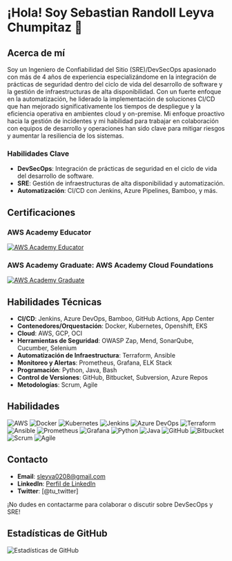 # ¡Hola! Soy Sebastian Randoll Leyva Chumpitaz 👋

## Acerca de mí
Soy un Ingeniero de Confiabilidad del Sitio (SRE)/DevSecOps apasionado con más de 4 años de experiencia especializándome en la integración de prácticas de seguridad dentro del ciclo de vida del desarrollo de software y la gestión de infraestructuras de alta disponibilidad. Con un fuerte enfoque en la automatización, he liderado la implementación de soluciones CI/CD que han mejorado significativamente los tiempos de despliegue y la eficiencia operativa en ambientes cloud y on-premise. Mi enfoque proactivo hacia la gestión de incidentes y mi habilidad para trabajar en colaboración con equipos de desarrollo y operaciones han sido clave para mitigar riesgos y aumentar la resiliencia de los sistemas.

### Habilidades Clave
- **DevSecOps**: Integración de prácticas de seguridad en el ciclo de vida del desarrollo de software.
- **SRE**: Gestión de infraestructuras de alta disponibilidad y automatización.
- **Automatización**: CI/CD con Jenkins, Azure Pipelines, Bamboo, y más.

## Certificaciones

### AWS Academy Educator
[![AWS Academy Educator](https://images.credly.com/size/110x110/images/12345678-90ab-cdef-1234-567890abcdef/AWS_Academy_Educator.png)](https://www.credly.com/badges/92e257ad-44d4-40a4-a8d3-04113a2bd356/public_url)

### AWS Academy Graduate: AWS Academy Cloud Foundations
[![AWS Academy Graduate](https://images.credly.com/size/110x110/images/12345678-90ab-cdef-1234-567890abcdef/AWS_Academy_Graduate.png)](https://www.credly.com/badges/4626a170-31ac-446b-9943-ae36d5ec070e/public_url)


## Habilidades Técnicas
- **CI/CD**: Jenkins, Azure DevOps, Bamboo, GitHub Actions, App Center
- **Contenedores/Orquestación**: Docker, Kubernetes, Openshift, EKS
- **Cloud**: AWS, GCP, OCI
- **Herramientas de Seguridad**: OWASP Zap, Mend, SonarQube, Cucumber, Selenium
- **Automatización de Infraestructura**: Terraform, Ansible
- **Monitoreo y Alertas**: Prometheus, Grafana, ELK Stack
- **Programación**: Python, Java, Bash
- **Control de Versiones**: GitHub, Bitbucket, Subversion, Azure Repos
- **Metodologías**: Scrum, Agile

## Habilidades

![AWS](https://img.shields.io/badge/AWS-%23FF9900.svg?style=for-the-badge&logo=amazon-aws&logoColor=white)
![Docker](https://img.shields.io/badge/Docker-%230db7ed.svg?style=for-the-badge&logo=docker&logoColor=white)
![Kubernetes](https://img.shields.io/badge/Kubernetes-%23326ce5.svg?style=for-the-badge&logo=kubernetes&logoColor=white)
![Jenkins](https://img.shields.io/badge/Jenkins-%23D24939.svg?style=for-the-badge&logo=jenkins&logoColor=white)
![Azure DevOps](https://img.shields.io/badge/Azure%20DevOps-%230072C6.svg?style=for-the-badge&logo=azure-devops&logoColor=white)
![Terraform](https://img.shields.io/badge/Terraform-%23623CE4.svg?style=for-the-badge&logo=terraform&logoColor=white)
![Ansible](https://img.shields.io/badge/Ansible-%23EE0000.svg?style=for-the-badge&logo=ansible&logoColor=white)
![Prometheus](https://img.shields.io/badge/Prometheus-%23E6522C.svg?style=for-the-badge&logo=prometheus&logoColor=white)
![Grafana](https://img.shields.io/badge/Grafana-%23F46800.svg?style=for-the-badge&logo=grafana&logoColor=white)
![Python](https://img.shields.io/badge/Python-%233776AB.svg?style=for-the-badge&logo=python&logoColor=white)
![Java](https://img.shields.io/badge/Java-%23ED8B00.svg?style=for-the-badge&logo=java&logoColor=white)
![GitHub](https://img.shields.io/badge/GitHub-%23181717.svg?style=for-the-badge&logo=github&logoColor=white)
![Bitbucket](https://img.shields.io/badge/Bitbucket-%230047B3.svg?style=for-the-badge&logo=bitbucket&logoColor=white)
![Scrum](https://img.shields.io/badge/Scrum-%230095FF.svg?style=for-the-badge&logo=scrumalliance&logoColor=white)
![Agile](https://img.shields.io/badge/Agile-%2300D664.svg?style=for-the-badge&logo=agile&logoColor=white)

## Contacto
- **Email**: sleyva0208@gmail.com
- **LinkedIn**: [Perfil de LinkedIn](https://www.linkedin.com/in/sleyva18)
- **Twitter**: [@tu_twitter]

¡No dudes en contactarme para colaborar o discutir sobre DevSecOps y SRE!

## Estadísticas de GitHub
![Estadísticas de GitHub](https://github-readme-stats.vercel.app/api?username=tu_nombre_de_usuario&show_icons=true&theme=radical)
